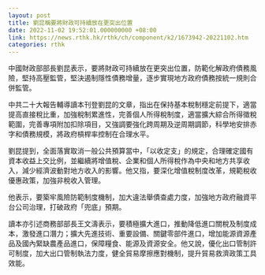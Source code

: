 ```yaml
---
layout: post
title: 劉昆稱要將財政可持續放在更突出位置
date: 2022-11-02 19:52:01.000000000 +08:00
link: https://news.rthk.hk/rthk/ch/component/k2/1673942-20221102.htm
categories: rthk
---
```


中國財政部部長劉昆表示，要將財政可持續放在更突出位置，防範化解政府債務風險，堅持高壓監管，堅決遏制隱性債務增量，逐步實現地方政府債務按統一規則合併監管。

中共二十大報告輔導讀本刊登劉昆的文章，指出在保持基本稅制穩定前提下，適當提高直接稅比重，加強稅制累進性，完善個人所得稅制度，適當擴大綜合所得徵稅範圍，完善專項附加扣除項目，又強調要強化跨周期及逆周期調節，科學地安排赤字和債務規模，將政府槓桿率控制在合理水平。

劉昆提到，全面落實取消一般公共預算當中，「以收定支」的規定，合理確定國有資本收益上交比例，並繼續將增值稅、企業和個人所得稅作為中央和地方共享收入，減少經濟波動對地方收入的影響。他又指，要深化增值稅制度改革，規範稅收優惠政策，加強非稅收入管理。

他表示，要築牢風險防範制度機制，加大違法舉債查處力度，加強地方政府融資平台公司治理，打破政府「兜底」預期。

讀本亦引述商務部部長王文濤表示，要積極擴大進口，推動降低進口關稅及制度成本，激發進口潛力；擴大先進技術、重要設備、關鍵零部件進口，增加能源資源產品及國內緊缺農產品進口，保障糧食、能源及資源安全。他又說，優化出口管制許可制度，加大出口管制執法力度，健全貿易摩擦應對機制，提升貿易救濟政策工具效能。
